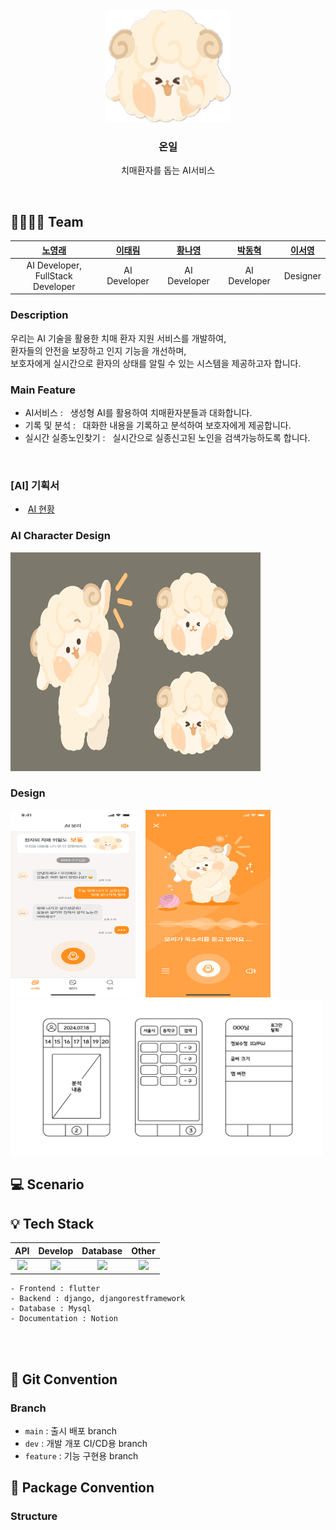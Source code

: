<br>
<div align="center">
  <img src="https://github.com/sozerong/dataset/blob/main/%EB%AA%A8%EB%A6%AC3.jpg" width=200 height=180/><br>
  <h3 align="center">온일</h3>
  <p align="center">
    치매환자를 돕는 AI서비스<br>
  </p>
</div>
<br>


## 👨‍👩‍👧‍👧 Team
| [노영래](https://github.com/sozerong) | [이태림](https://github.com/dkwkdkwkdkwk) | [황나영](https://github.com/bossna0) | [박동혁]() | [이서영]() |
| :----------------------------------------: | :----------------------------------------: | :----------------------------------------: | :----------------------------------------: | :----------------------------------------: |
| AI Developer,<br>FullStack Developer | AI Developer | AI Developer | AI Developer | Designer |


### Description
우리는 AI 기술을 활용한 치매 환자 지원 서비스를 개발하여, <br>
환자들의 안전을 보장하고 인지 기능을 개선하며, <br>
보호자에게 실시간으로 환자의 상태를 알릴 수 있는 시스템을 제공하고자 합니다.


### Main Feature
- AI서비스&nbsp;:&nbsp;&nbsp; 생성형 AI를 활용하여 치매환자분들과 대화합니다.
- 기록 및 분석&nbsp;:&nbsp;&nbsp; 대화한 내용을 기록하고 분석하여 보호자에게 제공합니다.
- 실시간 실종노인찾기&nbsp;:&nbsp;&nbsp; 실시간으로 실종신고된 노인을 검색가능하도록 합니다.
<br>



### [AI] 기획서
- &nbsp;<a href="https://calm-cabin-f5c.notion.site/AI-aab3c02394ce4b038f01f27a7b12ac4f?pvs=4">AI 현황</a><br>



### AI Character Design
<a align="center"><img src="https://github.com/sozerong/dataset/blob/main/%EB%AA%A8%EB%A6%AC%20%EB%94%94%EC%9E%90%EC%9D%B8.jpg" width=400 height=350/><br></a>

### Design
<a align="center"><img src="https://github.com/sozerong/dataset/blob/main/%EB%94%94%EC%9E%90%EC%9D%B81.jpg" width=200 height=300/>&nbsp;&nbsp;&nbsp;&nbsp;<img src="https://github.com/sozerong/dataset/blob/main/%EB%94%94%EC%9E%90%EC%9D%B82.jpg" width=200 height=300/><br></a>
<a align="center"><img src="https://github.com/sozerong/dataset/blob/main/%EA%B8%B0%EC%B4%88%EB%94%94%EC%9E%90%EC%9D%B8.png" width=500 height=250/></a>

## 💻 Scenario


## 💡 Tech Stack
API|Develop|Database|Other|
|:------:|:------:|:------:|:------:|
|<img src="https://img.shields.io/badge/django-092E20?style=for-the-badge&logo=django&logoColor=white"/>|<img src="https://img.shields.io/badge/flutter-02569B?style=for-the-badge&logo=flutter&logoColor=white">|<img src="https://img.shields.io/badge/mysql-4479A1?style=for-the-badge&logo=mysql&logoColor=white">|<img src="https://img.shields.io/badge/python-3776AB?style=for-the-badge&logo=python&logoColor=white">|

```
- Frontend : flutter
- Backend : django, djangorestframework
- Database : Mysql
- Documentation : Notion
```
<br><br>

## 🤝 Git Convention

### Branch
- `main` : 출시 배포 branch 
- `dev` : 개발 개포 CI/CD용 branch
- `feature` : 기능 구현용 branch




## 📂 Package Convention

### Structure


